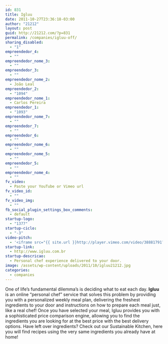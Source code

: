 ```yaml
---
id: 831
title: Igluu
date: 2011-10-27T23:36:18-03:00
author: "21212"
layout: post
guid: http://21212.com/?p=831
permalink: /companies/igluu-off/
sharing_disabled:
  - "1"
empreendedor_4:
  - ""
empreendedor_nome_3:
  - ""
empreendedor_3:
  - ""
empreendedor_nome_2:
  - João Leal
empreendedor_2:
  - "1094"
empreendedor_nome_1:
  - Carlos Pereira
empreendedor_1:
  - "1093"
empreendedor_nome_7:
  - ""
empreendedor_7:
  - ""
empreendedor_6:
  - ""
empreendedor_nome_6:
  - ""
empreendedor_nome_5:
  - ""
empreendedor_5:
  - ""
empreendedor_nome_4:
  - ""
fv_video:
  - Paste your YouTube or Vimeo url
fv_video_id:
  - ""
fv_video_img:
  - ""
fb_social_plugin_settings_box_comments:
  - default
startup-logo:
  - "1377"
startup-ciclo:
  - "-3"
video-pitch:
  - '<iframe src="{{ site.url }}http://player.vimeo.com/video/38881791?title=0&byline=0&portrait=0" width="640" height="360" frameborder="0" webkitAllowFullScreen mozallowfullscreen allowFullScreen></iframe>'
startup-link:
  - http://www.igluu.com.br
startup-descricao:
  - Personal chef experience delivered to your door.
image: /assets/wp-content/uploads/2011/10/igluu21212.jpg
categories:
  - companies
---
```

<div>
  <p dir="ltr">
    One of life’s fundamental dilemma’s is deciding what to eat each day.<strong> Igluu</strong> is an online “personal chef” service that solves this problem by providing you with a personalized weekly meal plan, delivering the freshest ingredients to your door and instructions on how to prepare each meal just, like a real chef! Once you have selected your meal, Igluu provides you with a sophisticated price comparison engine, allowing you to find the ingredients you are looking for at the best price with the best delivery options. Have left over ingredients? Check out our Sustainable Kitchen, here you will find recipes using the very same ingredients you already have at home!
  </p>
</div>